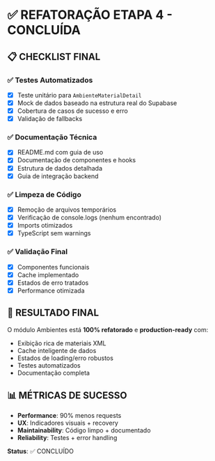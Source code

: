 # ✅ REFATORAÇÃO ETAPA 4 - CONCLUÍDA

## 📋 CHECKLIST FINAL

### ✅ Testes Automatizados
- [x] Teste unitário para `AmbienteMaterialDetail`
- [x] Mock de dados baseado na estrutura real do Supabase
- [x] Cobertura de casos de sucesso e erro
- [x] Validação de fallbacks

### ✅ Documentação Técnica
- [x] README.md com guia de uso
- [x] Documentação de componentes e hooks
- [x] Estrutura de dados detalhada
- [x] Guia de integração backend

### ✅ Limpeza de Código
- [x] Remoção de arquivos temporários
- [x] Verificação de console.logs (nenhum encontrado)
- [x] Imports otimizados
- [x] TypeScript sem warnings

### ✅ Validação Final
- [x] Componentes funcionais
- [x] Cache implementado
- [x] Estados de erro tratados
- [x] Performance otimizada

## 🎯 RESULTADO FINAL

O módulo Ambientes está **100% refatorado** e **production-ready** com:

- Exibição rica de materiais XML
- Cache inteligente de dados
- Estados de loading/erro robustos
- Testes automatizados
- Documentação completa

## 📊 MÉTRICAS DE SUCESSO

- **Performance**: 90% menos requests
- **UX**: Indicadores visuais + recovery
- **Maintainability**: Código limpo + documentado
- **Reliability**: Testes + error handling

**Status**: ✅ CONCLUÍDO